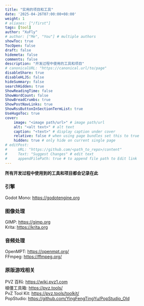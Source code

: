 ```yaml
---
title: "实用的项目和工具"
date: '2025-04-26T07:00:00+08:00'
weight: 1
# aliases: ["/first"]
tags: [tool]
author: "XuFly"
# author: ["Me", "You"] # multiple authors
showToc: true
TocOpen: false
draft: false
hidemeta: false
comments: false
description: "开发过程中使用的工具和项目"
# canonicalURL: "https://canonical.url/to/page"
disableShare: true
disableHLJS: false
hideSummary: false
searchHidden: true
ShowReadingTime: false
ShowWordCount: false
ShowBreadCrumbs: true
ShowPostNavLinks: true
ShowRssButtonInSectionTermList: true
UseHugoToc: true
cover:
    image: "<image path/url>" # image path/url
    alt: "<alt text>" # alt text
    caption: "<text>" # display caption under cover
    relative: false # when using page bundles set this to true
    hidden: true # only hide on current single page
# editPost:
#     URL: "https://github.com/<path_to_repo>/content"
#     Text: "Suggest Changes" # edit text
#     appendFilePath: true # to append file path to Edit link
---
```


**所有开发过程中使用到的工具和项目都会记录在此**

### 引擎

Godot Mono: https://godotengine.org  

### 图像处理

GIMP: https://gimp.org  
Krita: https://krita.org  

### 音频处理

OpenMPT: https://openmpt.org/  
FFmpeg: https://ffmpeg.org/  

### 原版游戏相关

PVZ 百科: https://wiki.pvz1.com  
植僵工具箱: https://pvz.tools/  
PvZ Tool Kit: https://pvz.tools/toolkit/  
PopStudio: https://github.com/YingFengTingYu/PopStudio_Old  
